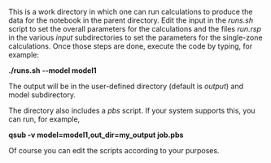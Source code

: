 This is a work directory in which one can run calculations to produce the
data for the notebook in the parent directory.
Edit the input in the *runs.sh* script to
set the overall parameters for the calculations and the
files *run.rsp* in the various *input* subdirectories
to set the parameters for the single-zone
calculations.  Once those steps are done, execute the code by typing,
for example:

**./runs.sh --model model1**

The output will be in the user-defined directory (default is *output*)
and model subdirectory.

The directory also includes a *pbs* script.  If your system supports this,
you can run, for example,

**qsub -v model=model1,out_dir=my_output job.pbs**

Of course you can edit the scripts according to your purposes.
